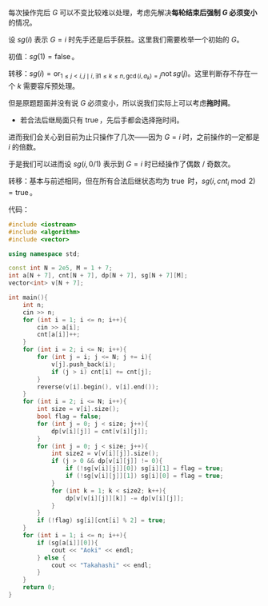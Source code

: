 每次操作完后 $G$ 可以不变比较难以处理，考虑先解决**每轮结束后强制 $G$ 必须变小**的情况。

设 $sg(i)$ 表示 $G = i$ 时先手还是后手获胜。这里我们需要枚举一个初始的 $G$。

初值：$sg(1) = \operatorname{false}$。

转移：$sg(i) = \operatorname{or}_{1 \leq j < i, j \mid i, \exists 1 \leq k \leq n, \gcd(i, a_k) = j} \operatorname{not} sg(j)$。这里判断存不存在一个 $k$ 需要容斥预处理。

但是原题题面并没有说 $G$ 必须变小，所以说我们实际上可以考虑**拖时间**。

- 若合法后继局面只有 $\operatorname{true}$，先后手都会选择拖时间。

进而我们会关心到目前为止只操作了几次——因为 $G = i$ 时，之前操作的一定都是 $i$ 的倍数。

于是我们可以进而设 $sg(i, 0/1)$ 表示到 $G = i$ 时已经操作了偶数 / 奇数次。

转移：基本与前述相同，但在所有合法后继状态均为 $\operatorname{true}$ 时，$sg(i, cnt_i \bmod 2) = \operatorname{true}$。

代码：
```cpp
#include <iostream>
#include <algorithm>
#include <vector>

using namespace std;

const int N = 2e5, M = 1 + 7;
int a[N + 7], cnt[N + 7], dp[N + 7], sg[N + 7][M];
vector<int> v[N + 7];

int main(){
	int n;
	cin >> n;
	for (int i = 1; i <= n; i++){
		cin >> a[i];
		cnt[a[i]]++;
	}
	for (int i = 2; i <= N; i++){
		for (int j = i; j <= N; j += i){
			v[j].push_back(i);
			if (j > i) cnt[i] += cnt[j];
		}
		reverse(v[i].begin(), v[i].end());
	}
	for (int i = 2; i <= N; i++){
		int size = v[i].size();
		bool flag = false;
		for (int j = 0; j < size; j++){
			dp[v[i][j]] = cnt[v[i][j]];
		}
		for (int j = 0; j < size; j++){
			int size2 = v[v[i][j]].size();
			if (j > 0 && dp[v[i][j]] != 0){
				if (!sg[v[i][j]][0]) sg[i][1] = flag = true;
				if (!sg[v[i][j]][1]) sg[i][0] = flag = true;
			}
			for (int k = 1; k < size2; k++){
				dp[v[v[i][j]][k]] -= dp[v[i][j]];
			}
		}
		if (!flag) sg[i][cnt[i] % 2] = true;
	}
	for (int i = 1; i <= n; i++){
		if (sg[a[i]][0]){
			cout << "Aoki" << endl;
		} else {
			cout << "Takahashi" << endl;
		}
	}
	return 0;
}
```